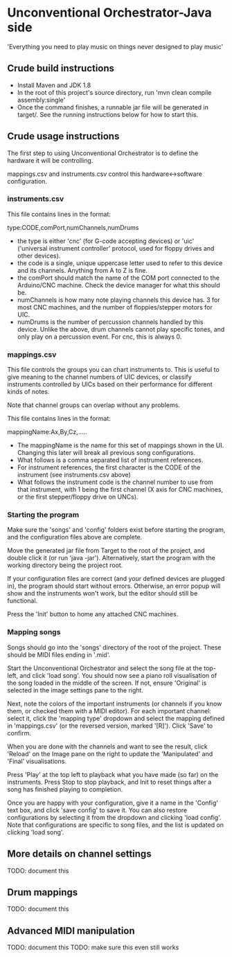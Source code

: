 # Unconventional Orchestrator-Java side
'Everything you need to play music on things never designed to play music'

## Crude build instructions
- Install Maven and JDK 1.8
- In the root of this project's source directory, run 'mvn clean compile assembly:single'
- Once the command finishes, a runnable jar file will be generated in target/. See the running instructions below for how to start this.

## Crude usage instructions
The first step to using Unconventional Orchestrator is to define the hardware it will be controlling.

mappings.csv and instruments.csv control this hardware<->software configuration.
### instruments.csv
This file contains lines in the format:

type:CODE,comPort,numChannels,numDrums

- the type is either 'cnc' (for G-code accepting devices) or 'uic' ('universal instrument controller' protocol, used for floppy drives and other devices).
- the code is a single, unique uppercase letter used to refer to this device and its channels. Anything from A to Z is fine.
- the comPort should match the name of the COM port connected to the Arduino/CNC machine. Check the device manager for what this should be.
- numChannels is how many note playing channels this device has. 3 for most CNC machines, and the number of floppies/stepper motors for UIC.
- numDrums is the number of percussion channels handled by this device. Unlike the above, drum channels cannot play specific tones, and only play on a percussion event. For cnc, this is always 0.

### mappings.csv 
This file controls the groups you can chart instruments to. This is useful to give meaning to the channel numbers of UIC devices, or classify instruments controlled by UICs based on their performance for different kinds of notes.

Note that channel groups can overlap without any problems.

This file contains lines in the format:

mappingName:Ax,By,Cz,.....

- The mappingName is the name for this set of mappings shown in the UI. Changing this later will break all previous song configurations.
- What follows is a comma separated list of instrument references.
- For instrument references, the first character is the CODE of the instrument (see instruments.csv above)
- What follows the instrument code is the channel number to use from that instrument, with 1 being the first channel (X axis for CNC machines, or the first stepper/floppy drive on UNCs).

### Starting the program

Make sure the 'songs' and 'config' folders exist before starting the program, and the configuration files above are complete.
 
Move the generated jar file from Target to the root of the project, and double click it (or run 'java -jar'). Alternatively, start the program with the working directory being the project root.

If your configuration files are correct (and your defined devices are plugged in), the program should start without errors. Otherwise, an error popup will show and the instruments won't work, but the editor should still be functional.

Press the 'Init' button to home any attached CNC machines.

### Mapping songs



Songs should go into the 'songs' directory of the root of the project. These should be MIDI files ending in '.mid'.

Start the Unconventional Orchestrator and select the song file at the top-left, and click 'load song'. You should now see a piano roll visualisation of the song loaded in the middle of the screen. If not, ensure 'Original' is selected in the image settings pane to the right.

Next, note the colors of the important instruments (or channels if you know them, or checked them with a MIDI editor). For each important channel: select it, click the 'mapping type' dropdown and select the mapping defined in 'mappings.csv' (or the reversed version, marked '[R]'). Click 'Save' to confirm.

When you are done with the channels and want to see the result, click 'Reload' on the Image pane on the right to update the 'Manipulated' and 'Final' visualisations.

Press 'Play' at the top left to playback what you have made (so far) on the instruments. Press Stop to stop playback, and Init to reset things after a song has finished playing to completion.

Once you are happy with your configuration, give it a name in the 'Config' text box, and click 'save config' to save it. You can also restore configurations by selecting it from the dropdown and clicking 'load config'. Note that configurations are specific to song files, and the list is updated on clicking 'load song'.


## More details on channel settings
TODO: document this

## Drum mappings
TODO: document this

## Advanced MIDI manipulation
TODO: document this
TODO: make sure this even still works
